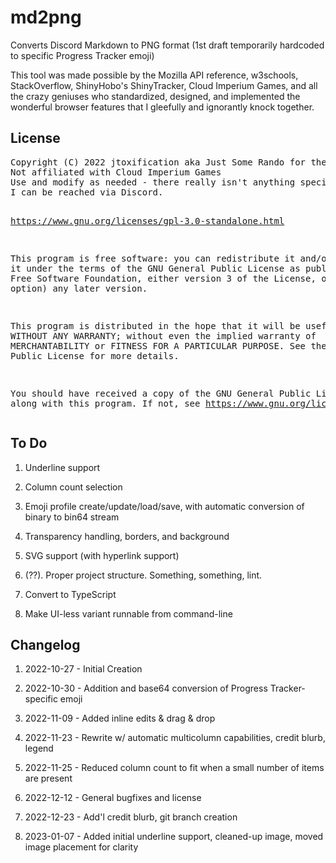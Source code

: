 <h1>md2png</h1>
<p>
  Converts Discord Markdown to PNG format (1st draft temporarily hardcoded to specific Progress Tracker emoji)
</p>
<p>
 This tool was made possible by the Mozilla API reference, w3schools, StackOverflow, ShinyHobo's ShinyTracker, Cloud Imperium Games,
 and all the crazy geniuses who standardized, designed, and implemented the wonderful browser features that I gleefully and ignorantly knock together.
</p>
<h2>License</h2>
<pre>
Copyright (C) 2022 jtoxification aka Just Some Rando for the r/StarCitizen news team and the Star Citizen Community.
Not affiliated with Cloud Imperium Games
Use and modify as needed - there really isn't anything special here; it just gets the job done.
I can be reached via Discord.

https://www.gnu.org/licenses/gpl-3.0-standalone.html

This program is free software: you can redistribute it and/or modify
it under the terms of the GNU General Public License as published by
the Free Software Foundation, either version 3 of the License, or
(at your option) any later version.

This program is distributed in the hope that it will be useful,
but WITHOUT ANY WARRANTY; without even the implied warranty of
MERCHANTABILITY or FITNESS FOR A PARTICULAR PURPOSE.  See the
GNU General Public License for more details.

You should have received a copy of the GNU General Public License
along with this program.  If not, see <https://www.gnu.org/licenses/>.</pre>

<h2>To Do</h2>

1. Underline support

2. Column count selection

3. Emoji profile create/update/load/save, with automatic conversion of binary to bin64 stream

4. Transparency handling, borders, and background

5. SVG support (with hyperlink support)

6. (??). Proper project structure. Something, something, lint.

7. Convert to TypeScript

8. Make UI-less variant runnable from command-line

<h2>Changelog</h2>

1. 2022-10-27 - Initial Creation
 
2. 2022-10-30 - Addition and base64 conversion of Progress Tracker-specific emoji

3. 2022-11-09 - Added inline edits & drag & drop

4. 2022-11-23 - Rewrite w/ automatic multicolumn capabilities, credit blurb, legend

5. 2022-11-25 - Reduced column count to fit when a small number of items are present

6. 2022-12-12 - General bugfixes and license

7. 2022-12-23 - Add'l credit blurb, git branch creation

8. 2023-01-07 - Added initial underline support, cleaned-up image, moved image placement for clarity